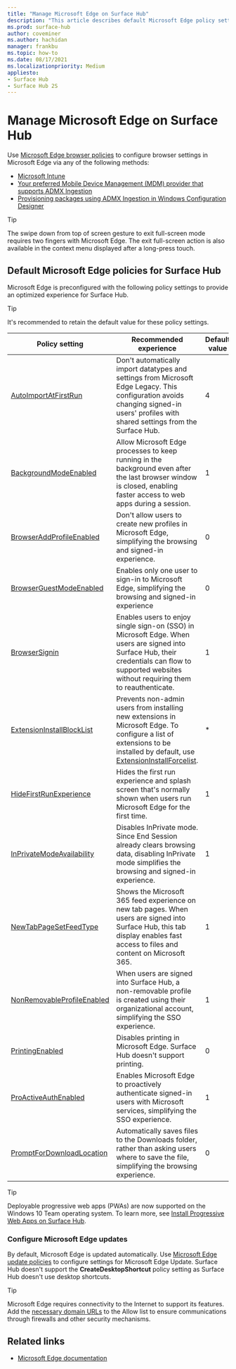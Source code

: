 ```yaml
---
title: "Manage Microsoft Edge on Surface Hub"
description: "This article describes default Microsoft Edge policy settings and tools to configure browser settings."
ms.prod: surface-hub
author: coveminer
ms.author: hachidan
manager: frankbu
ms.topic: how-to
ms.date: 08/17/2021
ms.localizationpriority: Medium
appliesto:
- Surface Hub
- Surface Hub 2S
---
```


# Manage Microsoft Edge on Surface Hub

Use [Microsoft Edge browser policies](/deployedge/microsoft-edge-policies) to configure browser settings in Microsoft Edge via any of the following methods:

- [Microsoft Intune](/deployedge/configure-edge-with-intune)
- [Your preferred Mobile Device Management (MDM) provider that supports ADMX Ingestion](/deployedge/configure-edge-with-mdm)
- [Provisioning packages using ADMX Ingestion in Windows Configuration Designer](/windows/configuration/wcd/wcd-admxingestion)

> [!TIP]
> The swipe down from top of screen gesture to exit full-screen mode requires two fingers with Microsoft Edge. The exit full-screen action is also available in the context menu displayed after a long-press touch.

## Default Microsoft Edge policies for Surface Hub

Microsoft Edge is preconfigured with the following policy settings to provide an optimized experience for Surface Hub.

> [!TIP]
> It's recommended to retain the default value for these policy settings.

| Policy setting                                                                                                   | Recommended experience                                                                                                                                                                                                                                               | Default value |
| ---------------------------------------------------------------------------------------------------------------------------- | ------------------------------------------------------------------------------------------------------------------------------------------------------------------------------------------------------------------------------------------------------------------------ | ----------------- |
| [AutoImportAtFirstRun](/deployedge/microsoft-edge-policies#autoimportatfirstrun)             | Don't automatically import datatypes and settings from Microsoft Edge Legacy. This configuration avoids changing signed-in users' profiles with shared settings from the Surface Hub.                                                                                                 | 4                 |
| [BackgroundModeEnabled](/deployedge/microsoft-edge-policies#backgroundmodeenabled)           | Allow Microsoft Edge processes to keep running in the background even after the last browser window is closed, enabling faster access to web apps during a session.                                                                                                      | 1                 |
| [BrowserAddProfileEnabled](/deployedge/microsoft-edge-policies#browseraddprofileenabled)     | Don't allow users to create new profiles in Microsoft Edge, simplifying the browsing and signed-in experience.                                                                                                                                                      | 0                 |
| [BrowserGuestModeEnabled](/deployedge/microsoft-edge-policies#browserguestmodeenabled)       | Enables only one user to sign-in to Microsoft Edge, simplifying the browsing and signed-in experience                                                                                                                                                                | 0                 |
| [BrowserSignin](/deployedge/microsoft-edge-policies#browsersignin)                           | Enables users to enjoy single sign-on (SSO) in Microsoft Edge. When users are signed into Surface Hub, their credentials can flow to supported websites without requiring them to reauthenticate.  | 1                 |
| [ExtensionInstallBlockList](/deployedge/microsoft-edge-policies#extensioninstallblocklist)   | Prevents non-admin users from installing new extensions in Microsoft Edge. To configure a list of extensions to be installed by default, use [ExtensionInstallForcelist](/deployedge/microsoft-edge-policies#extensioninstallforcelist). | *                 |
| [HideFirstRunExperience](/deployedge/microsoft-edge-policies#hidefirstrunexperience)         | Hides the first run experience and splash screen that's normally shown when users run Microsoft Edge for the first time.                                                                       | 1                 |
| [InPrivateModeAvailability](/deployedge/microsoft-edge-policies#inprivatemodeavailability)   | Disables InPrivate mode. Since End Session already clears browsing data, disabling InPrivate mode simplifies the browsing and signed-in experience.                                                                                                                                          | 1                 |
| [NewTabPageSetFeedType](/deployedge/microsoft-edge-policies#newtabpagesetfeedtype)           | Shows the Microsoft 365 feed experience on new tab pages. When users are signed into Surface Hub, this tab display enables fast access to files and content on Microsoft 365.                                                                                                        | 1                 |
| [NonRemovableProfileEnabled](/deployedge/microsoft-edge-policies#nonremovableprofileenabled) | When users are signed into Surface Hub, a non-removable profile is created using their organizational account, simplifying the SSO experience.                                                                                                 | 1                 |
| [PrintingEnabled](/deployedge/microsoft-edge-policies#printingenabled)                       | Disables printing in Microsoft Edge. Surface Hub doesn't support printing.                                                                                                                                                                                              | 0                 |
| [ProActiveAuthEnabled](/deployedge/microsoft-edge-policies#proactiveauthenabled)             | Enables Microsoft Edge to proactively authenticate signed-in users with Microsoft services, simplifying the SSO  experience.                                                                                                                         | 1                 |
| [PromptForDownloadLocation](/deployedge/microsoft-edge-policies#promptfordownloadlocation)   | Automatically saves files to the Downloads folder, rather than asking users where to save the file, simplifying the browsing experience.                                                                                                                             | 0                 |

> [!TIP]
> Deployable progressive web apps (PWAs) are now supported on the Windows 10 Team operating system. To learn more, see [Install Progressive Web Apps on Surface Hub](install-pwa-surface-hub.md). 

### Configure Microsoft Edge updates

By default, Microsoft Edge is updated automatically. Use [Microsoft Edge update policies](/deployedge/microsoft-edge-update-policies) to configure settings for Microsoft Edge Update. Surface Hub doesn't support the **CreateDesktopShortcut** policy setting as Surface Hub doesn't use desktop shortcuts.

> [!TIP]
> Microsoft Edge requires connectivity to the Internet to support its features. Add the [necessary domain URLs](/deployedge/microsoft-edge-security-endpoints) to the Allow list to ensure communications through firewalls and other security mechanisms.

## Related links

- [Microsoft Edge documentation](/microsoft-edge/)